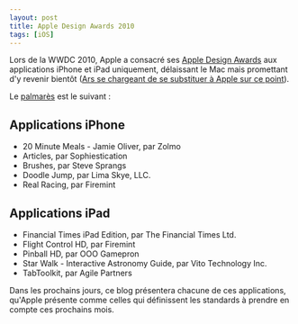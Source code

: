 ```yaml
---
layout: post
title: Apple Design Awards 2010
tags: [iOS]
---
```


Lors de la WWDC 2010, Apple a consacré ses [Apple Design Awards][ada] aux
applications iPhone et iPad uniquement, délaissant le Mac mais promettant d'y
revenir bientôt ([Ars se chargeant de se substituer à Apple sur ce point][1]).

Le [palmarès][2010-awards] est le suivant :

## Applications iPhone

- 20 Minute Meals - Jamie Oliver, par Zolmo
- Articles, par Sophiestication
- Brushes, par Steve Sprangs
- Doodle Jump, par Lima Skye, LLC.
- Real Racing, par Firemint

## Applications iPad

- Financial Times iPad Edition, par The Financial Times Ltd.
- Flight Control HD, par Firemint
- Pinball HD, par OOO Gamepron
- Star Walk - Interactive Astronomy Guide, par Vito Technology Inc.
- TabToolkit, par Agile Partners

Dans les prochains jours, ce blog présentera chacune de ces applications,
qu'Apple présente comme celles qui définissent les standards à prendre en compte
ces prochains mois.

[ada]: https://developer.apple.com/design/awards/
[2010-awards]: https://en.wikipedia.org/wiki/Apple_Design_Awards#2010
[1]:
  https://arstechnica.com/gadgets/2010/06/2010-ars-design-award-winners-for-mac-os-x-software/
